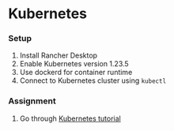 
# Kubernetes

### Setup

1. Install Rancher Desktop
2. Enable Kubernetes version 1.23.5 
3. Use dockerd for container runtime 
4. Connect to Kubernetes cluster using `kubectl`

### Assignment

1. Go through [Kubernetes tutorial](https://kubernetes.io/docs/tutorials/kubernetes-basics/)
 
